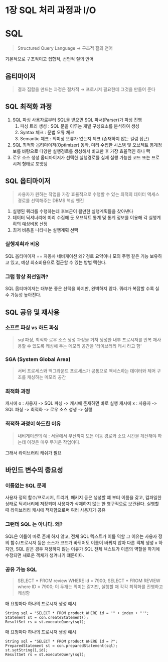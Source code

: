 # 1장 SQL 처리 과정과 I/O

# SQL

> Structured Query Language → 구조적 질의 언어
>

기본적으로 구조적이고 집합적, 선언적 질의 언어

## 옵티마이저

> 결과 집합을 만드는 과정은 절차적 → 프로시저 필요한데 그것을 만들어 준다


## SQL 최적화 과정

1. SQL 파싱
   사용자로부터 SQL을 받으면 SQL 파서(Parser)가  파싱 진행
    1. 파싱 트리 생성 :  SQL 문을 이루는 개별 구성요소를 분석하여 생성
    2. Syntax 체크 :  문법 오류 체크
    3. Semantic 체크 : 의미상 오류가 없는지 체크 (존재하지 않는 컬럼 접근)
2. SQL 최적화
   옵티마이저(Optimizer) 동작, 미리 수집한 시스템 및 오브젝트 통계정보를 바탕으로
   다양한 실행경로를 생성해서 비교한 후 가장 효율적인 하나 택
3. 로우 소스 생성
   옵티마이저가 선택한 실행경로를 실제 실행 가능한 코드 또는 프로시저 형태로 포맷팅

## SQL 옵티마이저
> 사용자가 원하는 작업을 가장 효율적으로 수행할 수 있는 최적의 데이터 액세스 경로를 선택해주는 DBMS 핵심 엔진

1. 실행된 쿼리를 수행하는데 후보군이 될만한 실행계획들을 찾아낸다
2. 데이터 딕셔너리에 미리 수집해 둔 오브젝트 통계 및 통계 정보를 이용해 각 실행계획의 예상비용 산정
3. 최저 비용을 나타내는 실행계획 선택 

### 실행계획과 비용

  SQL 옵티마이저 == 자동차 네비게이션
왜? 경로 요약이나 모의 주행 같은 기능 보유하고 있고, 예상 최소비용으로 접근할 수 있는 방법 택한다.

### 그럼 항상 최선일까?

SQL 옵티마이저는 대부분 좋은 선택을 하지만, 완벽하지 않다.
쿼리가 복잡할 수록 실수 가능성 높아진다.


## SQL 공유 및 재사용

### 소프트 파싱 vs 하드 파싱

> sql 파싱, 최적화 로우 소스 생성 과정을 거쳐 생성한 내부 프로시저를 반복 재사용할 수 있도록 캐싱해 두는 메모리 공간을 '라이브러리 캐시 라고 함'

### SGA (System Global Area)
> 서버 프로세스와 백그라운드 프로세스가 공통으로 액세스하는 데이터와 제어 구조를 캐싱하는 메모리 공간

### 최적화 과정
캐시에 o : 사용자 -> SQL 파싱 -> 캐시에 존재하면 바로 실행
캐시에 x : 사용자 -> SQL 파싱 -> 최적화 -> 로우 소스 성생 -> 실행

### 최적화 과정이 하드한 이유
> 내비게이션의 예 : 서울에서 부산까지 모든 이동 경로와 소요 시간을 계산해야 하는데
> 이것은 매우 무거운 작업이다.

그래서 라이브러리 캐쉬가 필요

## 바인드 변수의 중요성

### 이름없는 SQL 문제

  사용자 정의 함수/프로시저, 트리거, 패키지 등은 생성할 떄 부터 이름을 갖고, 컴파일한 상태로 딕셔너리에 저장되며
사용자가 삭제하지 않는 한 영구적으로 보관된다. 실행할 때 라이브러리 캐시에 적재함으로써 여러 사용자가 공유

### 그런데 SQL 는 아니다. 왜?

  SQL은 이름이 따로 존재 하지 않고, 전체 SQL 텍스트가 이름 역할
그 이유는 사용자 정의 함수/프로시저 등은 소스가 코드가 바뀌어도 이름이 바뀌지 않아 다른 객체 생성 x
  하지만, SQL 같은 경우 저장하지 않는 이유가 SQL 전체 텍스트가 이름의 역할을 하기에
수정되면 새로운 객체가 생겨나기 떄문이다.
  

### 공유 가능 SQL
> SELECT * FROM review WHERE id = 7900;
> SELECT * FROM REVIEW where ID = 7900;
> 이 두개는 의미는 같지만, 실행할 때 각각 최적화를 진행하고 캐싱함

매 요청마다 하나의 프로시저 생성 예시
```
String sql = "SELECT * FROM product WHERE id = '" + index + "'";
Statement st = con.createStatement();
ResultSet rs = st.executeQuery(sql);
```

매 요청마다 하나의 프로시저 생성 예시
```
String sql = "SELECT * FROM product WHERE id = ?";
PreparedStatement st = con.preparedStatement(sql);
st.setString(1,id);
ResultSet rs = st.executeQuery(sql);
```
